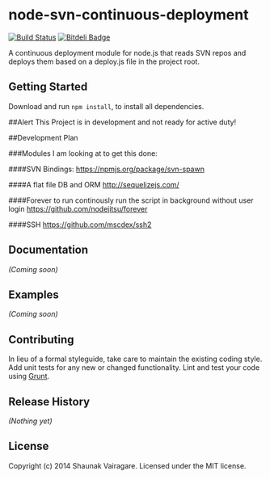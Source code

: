 # node-svn-continuous-deployment 

[![Build Status](https://travis-ci.org/shaunakv1/nodejs-svn-continuous-deployer.png?branch=master)](https://travis-ci.org/shaunakv1/nodejs-svn-continuous-deployer)
[![Bitdeli Badge](https://d2weczhvl823v0.cloudfront.net/shaunakv1/nodejs-svn-continuous-deployer/trend.png)](https://bitdeli.com/free "Bitdeli Badge")


A continuous deployment module for node.js that reads SVN repos and deploys them based on a deploy.js file in the project root.

## Getting Started
Download and run `npm install`, to install all dependencies.

##Alert
This Project is in development and not ready for active duty!

##Development Plan

###Modules I am looking at to get this done:

####SVN Bindings:
https://npmjs.org/package/svn-spawn

####A flat file DB and ORM
http://sequelizejs.com/

####Forever
to run continously run the script in background without user login
https://github.com/nodejitsu/forever

####SSH
https://github.com/mscdex/ssh2

## Documentation
_(Coming soon)_

## Examples
_(Coming soon)_

## Contributing
In lieu of a formal styleguide, take care to maintain the existing coding style. Add unit tests for any new or changed functionality. Lint and test your code using [Grunt](http://gruntjs.com/).

## Release History
_(Nothing yet)_

## License
Copyright (c) 2014 Shaunak Vairagare. Licensed under the MIT license.

